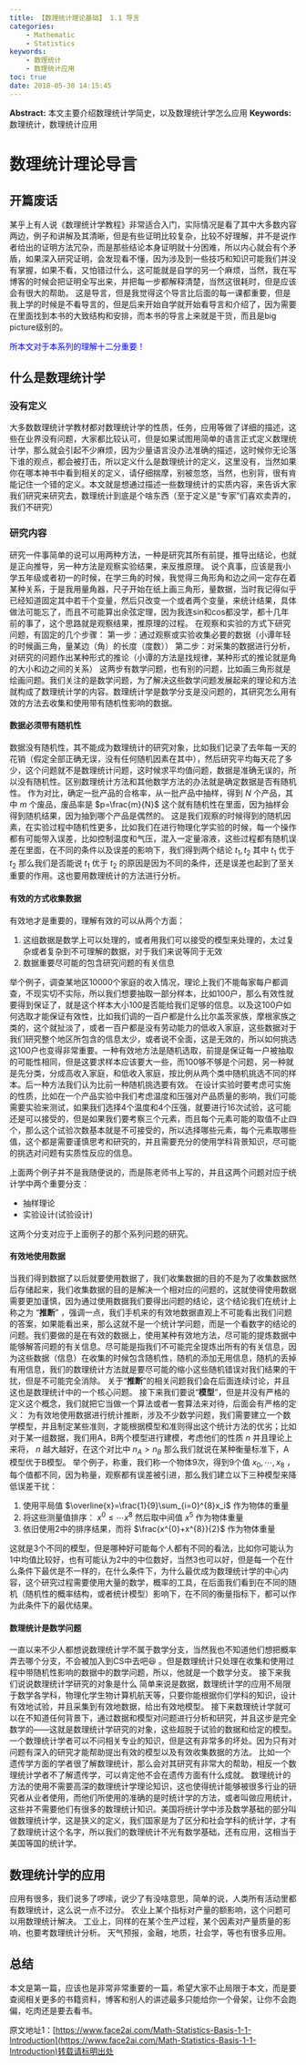 ```yaml
---
title: 【数理统计理论基础】 1.1 导言
categories:
    - Mathematic
    - Statistics
keywords:
    - 数理统计
    - 数理统计应用
toc: true
date: 2018-05-30 14:15:45
---
```


**Abstract:** 本文主要介绍数理统计学简史，以及数理统计学怎么应用
**Keywords:** 数理统计，数理统计应用

<!--more-->
# 数理统计理论导言
## 开篇废话
某乎上有人说《数理统计学教程》非常适合入门，实际情况是看了其中大多数内容两边，例子和讲解及其清晰，但是有些证明比较复杂，比较不好理解，并不是说作者给出的证明方法冗杂，而是那些结论本身证明就十分困难，所以内心就会有个矛盾，如果深入研究证明，会发现看不懂，因为涉及到一些技巧和知识可能我们并没有掌握，如果不看，又怕错过什么，这可能就是自学的另一个麻烦，当然，我在写博客的时候会把证明全写出来，并把每一步都解释清楚，当然这很耗时，但是应该会有很大的帮助。
这是导言，但是我觉得这个导言比后面的每一课都重要，但是我上学的时候是不看导言的，但是后来开始自学就开始看导言和介绍了，因为需要在里面找到本书的大致结构和安排，而本书的导言上来就是干货，而且是big picture级别的。

<font color="0000ff">所本文对于本系列的理解十二分重要！</font>
## 什么是数理统计学
### 没有定义
大多数数理统计学教材都对数理统计学的性质，任务，应用等做了详细的描述，这些在业界没有问题，大家都比较认可，但是如果试图用简单的语言正式定义数理统计学，那么就会引起不少麻烦，因为少量语言没办法准确的描述，这时候你无论落下谁的观点，都会被打击，所以定义什么是数理统计的定义，这里没有，当然如果你在哪本神书中看到相关的定义，请仔细揣摩，别被忽悠，当然，也别背，很有肯能记住一个错的定义。本文就是想通过描述一些数理统计的实质内容，来告诉大家我们研究来研究去，数理统计到底是个啥东西（至于定义是“专家”们喜欢卖弄的，我们不研究）
### 研究内容
研究一件事简单的说可以用两种方法，一种是研究其所有前提，推导出结论，也就是正向推导，另一种方法是观察实验结果，来反推原理。
说个真事，应该是我小学五年级或者初一的时候，在学三角的时候，我觉得三角形角和边之间一定存在着某种关系，于是我用量角器，尺子开始在纸上画三角形，量数据，当时我记得似乎已经知道固定其中若干个变量，然后只改变一个或者两个变量，来统计结果，具体做法可能忘了，而且不可能算出余弦定理，因为我连sin和cos都没学，都十几年前的事了，这个思路就是观察结果，推原理的过程。
在观察和实验的方式下研究问题，有固定的几个步骤：
第一步：通过观察或实验收集必要的数据（小谭年轻的时候画三角，量某边（角）的长度（度数））
第二步：对采集的数据进行分析，对研究的问题作出某种形式的推论（小谭的方法是找规律，某种形式的推论就是角的大小和边之间的关系）
这两步有数学问题，也有别的问题，比如画三角形就是绘画问题。我们关注的是数学问题，为了解决这些数学问题发展起来的理论和方法就构成了数理统计学的内容。数理统计学是数学分支是没问题的，其研究怎么用有效的方法去收集和使用带有随机性影响的数据。
#### 数据必须带有随机性
数据没有随机性，其不能成为数理统计的研究对象，比如我们记录了去年每一天的花销（假定全部正确无误，没有任何随机因素在其中），然后研究平均每天花了多少，这个问题就不是数理统计问题，这时候求平均值问题，数据是准确无误的，所以没有随机性。区别数理统计方法和其他数学方法的办法就是确定数据是否有随机性。
作为对比，确定一批产品的合格率，从一批产品中抽样，得到 $N$ 个产品，其中 $m$ 个废品，废品率是 $p=\frac{m}{N}$ 这个就有随机性在里面，因为抽样会得到随机结果，因为抽到哪个产品是偶然的。
这是我们观察的时候得到的随机因素，在实验过程中随机性更多，比如我们在进行物理化学实验的时候，每一个操作都有可能带入误差，比如控制温度和气压，混入一定量溶液，这些过程都有随机误差在里面，在不同的条件以及误差的影响下，我们得到两个结论 $t_1,t_2$ 其中 $t_1$ 优于 $t_2$ 那么我们是否能说 $t_1$ 优于 $t_2$ 的原因是因为不同的条件，还是误差也起到了至关重要的作用。这也要用数理统计的方法进行分析。
#### 有效的方式收集数据
有效地才是重要的，理解有效的可以从两个方面：
1. 这组数据是数学上可以处理的，或者用我们可以接受的模型来处理的，太过复杂或者复杂到不可理解的数据，对于我们来说等同于无效
2. 数据重要尽可能的包含研究问题的有关信息

举个例子，调查某地区10000个家庭的收入情况，理论上我们不能每家每户都调查，不现实切不实际，所以我们想要抽取一部分样本，比如100户，那么有效性就要得到保证了，就是这个样本大小100是否能给我们足够的信息。以及这100户如何选取才能保证有效性，比如我们调的一百户都是什么比尔盖茨家族，摩根家族之类的，这个就扯淡了，或者一百户都是没有劳动能力的低收入家庭，这些数据对于我们研究整个地区所包含的信息太少，或者说不全面，这是无效的，所以如何挑选这100户也变得非常重要。一种有效地方法是随机选取，前提是保证每一户被抽取的可能性相同，但是这要求样本应该要大一些，而100够不够是个问题，另一种就是先分类，分成高收入家庭，和低收入家庭，按比例从两个类中随机挑选不同的样本。后一种方法我们认为比前一种随机挑选要有效。
在设计实验时要考虑可实施的性质，比如在一个产品实验中我们考虑温度和压强对产品质量的影响，我们可能需要实验来测试，如果我们选择4个温度和4个压强，就要进行16次试验，这可能还是可以接受的，但是如果我们要考察三个元素，而且每个元素可能的取值不止四个，那么这个试验次数基本就是不可接受的，所以选择哪些元素，每个元素取哪些值，这个都是需要谨慎思考和研究的，并且需要充分的使用学科背景知识，尽可能的挑选对问题有实质性反应的信息。

上面两个例子并不是我随便说的，而是陈老师书上写的，并且这两个问题对应于统计学中两个重要分支：
- 抽样理论
- 实验设计(试验设计)

这两个分支对应于上面例子的那个系列问题的研究。
#### 有效地使用数据
当我们得到数据了以后就要使用数据了，我们收集数据的目的不是为了收集数据然后存储起来，我们收集数据的目的是解决一个相对应的问题的，这就使得使用数据需要更加谨慎，因为通过使用数据我们要得出问题的结论，这个结论我们在统计上称之为 “**推断**” ，强调一点，我们手机来的有效地数据直观上不可能看出我们问题的答案，如果能看出来，那么这就不是一个统计学问题，而是一个看数字的结论的问题。我们要做的是在有效的数据上，使用某种有效地方法，尽可能的提炼数据中能够解答问题的有关信息。尽可能是指我们不可能完全提炼出所有的有关信息，因为这些数据（信息）在收集的时候包含随机性，随机的添加无用信息，随机的丢掉有用信息，我们的数理统计方法就是要尽可能的缩小这些随机错误对我们结果的干扰，但是不可能完全消除。
关于“**推断**”的相关问题我们会在后面连续讨论，并且这也是数理统计中的一个核心问题。
接下来我们要说“**模型**”，但是并没有严格的定义这个概念，我们就把它当做一个算法或者一套算法来对待，后面会有严格的定义：
为有效地使用数据进行统计推断，涉及不少数学问题，我们需要建立一个数学模型，并且制定某些准则，才能根据模型和准则得出这个统计方法的优劣；比如对于某一组数据，我们用A，B两个模型进行建模，考虑他们的性质 $n$ 并且理论上来将， $n$ 越大越好，在这个对比中 $n_A > n_B$ 那么我们就说在某种衡量标准下，A模型优于B模型。
举个例子，称重，我们称一个物体9次，得到9个值 $x_0,\cdots,x_8$ ，每个值都不同，因为称量，观察都有误差被引进，那么我们建立以下三种模型来降低误差干扰：
1. 使用平局值 $\overline{x}=\frac{1}{9}\sum_{i=0}^{8}x_i$ 作为物体的重量
2. 将这些测量值排序： $x^{0}\leq \cdots x^{8}$ 然后取中间值 $x^{5}$ 作为物体重量
3. 依旧使用2中的排序结果，而将 $\frac{x^{0}+x^{8}}{2}$ 作为物体重量

这就是3个不同的模型，但是哪种好可能每个人都有不同的看法，比如你可能认为1中均值比较好，也有可能认为2中的中位数好，当然3也可以好，但是每一个在什么条件下最优是不一样的，在什么条件下，为什么最优成为数理统计学的中心内容，这个研究过程需要使用大量的数学，概率的工具，在后面我们看到在不同的随机（随机性的概率结构，或者统计模型）影响下，在不同的衡量指标下，都可以作为此条件下的最优结果。

#### 数理统计是数学问题
一直以来不少人都想说数理统计学不属于数学分支，当然我也不知道他们想把概率弄去哪个分支，不会被加入到CS中去吧😆 。但是数理统计只处理在收集和使用过程中带随机性影响的数据中的数学问题，所以，他就是一个数学分支。
接下来我们说说数理统计学研究的对象是什么
简单来说是数据，数理统计学的应用不局限于数学各学科，物理化学生物计算机航天等，只要你能根据你们学科的知识，设计有效地试验，并且采集到有效地数据，给出有效地模型。
接下来数理统计学就可以在不知道任何背景下，通过数据和模型对问题进行分析和研究，并且这步是完全数学的——这就是数理统计学研究的对象，这些超脱于试验的数据和给定的模型。
一个数理统计学者可以不问相关专业的知识，但是这有非常多的坏处。因为只有对问题有深入的研究才能帮助提出有效的模型以及有效收集数据的方法。
比如一个遗传学方面的学者很了解数理统计，那么会对其研究有非常大的帮助，相反一个数理统计学者不了解遗传学，可以肯定他不会在遗传方面有什么成就。
数理统计的方法的使用不需要高深的数理统计学理论知识，这也使得统计能够被很多行业的研究者从业者使用，而他们所使用的准确的是时统计学的方法，或者叫做应用统计，这些并不需要他们有很多的数理统计知识。美国将统计学中涉及数学基础的部分叫做数理统计学，这是狭义的定义，我们国家是为了区分和社会学科的统计学，才有了数理统计这个名字，所以我们的数理统计不光有数学基础，还有应用，这相当于美国等国的统计学。

## 数理统计学的应用
应用有很多，我们说多了啰嗦，说少了有没啥意思，简单的说，人类所有活动里都有数理统计，这么说一点不过分。
农业上某个指标对产量的额影响，这个问题可以用数理统计解决。
工业上，同样的在某个生产过程，某个因素对产量质量的影响，也要考数理统计分析。
天气预报，金融，地质，社会学，等也有很多应用。

## 总结
本文是第一篇，应该也是非常非常重要的一篇，希望大家不止局限于本文，而是要查阅相关更多的书籍资料，博客和别人的讲述最多只能给你一个骨架，让你不会跑偏，吃肉还是要去看书。





原文地址1：[https://www.face2ai.com/Math-Statistics-Basis-1-1-Introduction](https://www.face2ai.com/Math-Statistics-Basis-1-1-Introduction)转载请标明出处
